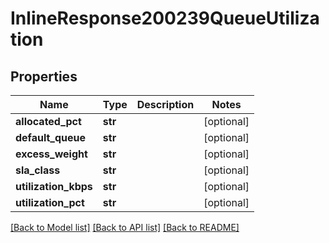 # InlineResponse200239QueueUtilization

## Properties
Name | Type | Description | Notes
------------ | ------------- | ------------- | -------------
**allocated_pct** | **str** |  | [optional] 
**default_queue** | **str** |  | [optional] 
**excess_weight** | **str** |  | [optional] 
**sla_class** | **str** |  | [optional] 
**utilization_kbps** | **str** |  | [optional] 
**utilization_pct** | **str** |  | [optional] 

[[Back to Model list]](../README.md#documentation-for-models) [[Back to API list]](../README.md#documentation-for-api-endpoints) [[Back to README]](../README.md)

